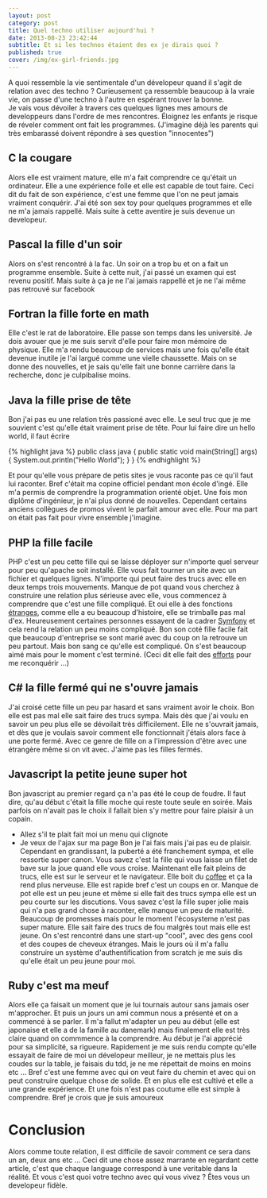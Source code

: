```yaml
---
layout: post
category: post
title: Quel techno utiliser aujourd'hui ?
date: 2013-08-23 23:42:44
subtitle: Et si les technos étaient des ex je dirais quoi ?
published: true
cover: /img/ex-girl-friends.jpg
---
```


A quoi ressemble la vie sentimentale d'un dévelopeur quand il s'agit de relation avec des techno ?
Curieusement ça ressemble beaucoup à la vraie vie, on passe d'une techno à l'autre en espérant trouver la bonne.  
Je vais vous dévoiler à travers ces quelques lignes mes amours de developpeurs dans l'ordre de mes rencontres.
Éloignez les enfants je risque de réveler comment ont fait les programmes. 
(J'imagine déjà les parents qui très embarassé doivent répondre à ses question "innocentes")

## C la cougare
Alors elle est vraiment mature, elle m'a fait comprendre ce qu'était un ordinateur. 
Elle a une expérience folle et elle est capable de tout faire. 
Ceci dit du fait de son expérience, c'est une femme que l'on ne peut jamais vraiment conquérir.
J'ai été son sex toy pour quelques programmes et elle ne m'a jamais rappellé. 
Mais suite à cette aventire je suis devenue un developeur. 

## Pascal la fille d'un soir
Alors on s'est rencontré à la fac. Un soir on a trop bu et on a fait un programme ensemble.
Suite à cette nuit, j'ai passé un examen qui est revenu positif.
Mais suite à ça je ne l'ai jamais rappellé et je ne l'ai même pas retrouvé sur facebook

## Fortran la fille forte en math
Elle c'est le rat de laboratoire. Elle passe son temps dans les université.
Je dois avouer que je me suis servit d'elle pour faire mon mémoire de physique. 
Elle m'a rendu beaucoup de services mais une fois qu'elle était devenue inutile je l'ai largué comme une vielle chaussette. 
Mais on se donne des nouvelles, et je sais qu'elle fait une bonne carrière dans la recherche, donc je culpibalise moins.

## Java la fille prise de tête
Bon j'ai pas eu une relation très passioné avec elle. Le seul truc que je me souvient c'est qu'elle était vraiment prise de tête.
Pour lui faire dire un hello world, il faut écrire 

{% highlight java %}
public class java {
  public static void main(String[] args) {
    System.out.println("Hello World");
  }
}
{% endhighlight %}

Et pour qu'elle vous prépare de petis sites je vous raconte pas ce qu'il faut lui raconter. 
Bref c'était ma copine officiel pendant mon école d'ingé.
Elle m'a permis de comprendre la programmation orienté objet. Une fois mon diplôme d'ingénieur, je n'ai plus donné de nouvelles.
Cependant certains anciens collègues de promos vivent le parfait amour avec elle. Pour ma part on était pas fait pour vivre ensemble j'imagine.

## PHP la fille facile
PHP c'est un peu cette fille qui se laisse déployer sur n'importe quel serveur pour peu qu'apache soit installé. 
Elle vous fait tourner un site avec un fichier et quelques lignes. 
N'importe qui peut faire des trucs avec elle en deux temps trois mouvements. 
Manque de pot quand vous cherchez à construire une relation plus sérieuse avec elle, vous commencez à comprendre que c'est une fille compliqué.
Et oui elle à des fonctions [étranges](http://www.phpsadness.com/), comme elle a eu beaucoup d'histoire, elle se trimballe pas mal d'ex.
Heureusement certaines personnes essayent de la cadrer [Symfony](http://symfony.com/) et cela rend la relation un peu moins compliqué. 
Bon son coté fille facile fait que beaucoup d'entreprise se sont marié avec du coup on la retrouve un peu partout. 
Mais bon sang ce qu'elle est compliqué. On s'est beaucoup aimé mais pour le moment c'est terminé. 
(Ceci dit elle fait des [efforts](http://php.net/archive/2013.php#id2013-08-22-1) pour me reconquérir ...) 

## C# la fille fermé qui ne s'ouvre jamais
J'ai croisé cette fille un peu par hasard et sans vraiment avoir le choix. 
Bon elle est pas mal elle sait faire des trucs sympa. 
Mais dès que j'ai voulu en savoir un peu plus elle se dévoilait très difficilement. 
Elle ne s'ouvrait jamais, et dès que je voulais savoir comment elle fonctionnait j'étais alors face à une porte fermé. 
Avec ce genre de fille on a l'impression d'être avec une étrangère même si on vit avec. 
J'aime pas les filles fermés.

## Javascript la petite jeune super hot
Bon javascript au premier regard ça n'a pas été le coup de foudre. 
Il faut dire, qu'au début c'était la fille moche qui reste toute seule en soirée. 
Mais parfois on n'avait pas le choix il fallait bien s'y mettre pour faire plaisir à un copain. 
- Allez s'il te plait fait moi un menu qui clignote 
- Je veux de l'ajax sur ma page
Bon je l'ai fais mais j'ai pas eu de plaisir. 
Cependant en grandissant, la puberté a été franchement sympa, et elle ressortie super canon. 
Vous savez c'est la fille qui vous laisse un filet de bave sur la joue quand elle vous croise. 
Maintenant elle fait pleins de trucs, elle est sur le serveur et le navigateur. 
Elle boit du [coffee](http://coffeescript.org/) et ça la rend plus nerveuse. Elle est rapide bref c'est un coups en or.
Manque de pot elle est un peu jeune et même si elle fait des trucs sympa elle est un peu courte sur les discutions.
Vous savez c'est la fille super jolie mais qui n'a pas grand chose à raconter, elle manque un peu de maturité. 
Beaucoup de promesses mais pour le moment l'écosysteme n'est pas super mature. 
Elle sait faire des trucs de fou malgrès tout mais elle est jeune.
On s'est rencontré dans une start-up "cool", avec des gens cool et des coupes de cheveux étranges. 
Mais le jours où il m'a fallu construire un système d'authentification from scratch je me suis dis qu'elle était un peu jeune pour moi.

## Ruby c'est ma meuf
Alors elle ça faisait un moment que je lui tournais autour sans jamais oser m'approcher. 
Et puis un jours un ami commun nous a présenté et on a commencé à se parler. 
Il m'a fallut m'adapter un peu au début (elle est japonaise et elle a de la famille au danemark)
mais finalement elle est très claire quand on commmence à la comprendre.
Au début je l'ai apprécié pour sa simplicité, sa rigueure.
Rapidement je me suis rendu compte qu'elle essayait de faire de moi un dévelopeur meilleur, je ne mettais plus les coudes sur la table, je faisais du tdd, je ne me répettait de moins en moins etc ...
Bref c'est une femme avec qui on veut faire du chemin et avec qui on peut construire quelque chose de solide.
Et en plus elle est cultivé et elle a une grande expérience. 
Et une fois n'est pas coutume elle est simple à comprendre. 
Bref je crois que je suis amoureux

# Conclusion
Alors comme toute relation, il est difficile de savoir comment ce sera dans un an, deux ans etc ...
Ceci dit une chose assez marrante en regardant cette article, c'est que chaque language correspond à une veritable dans la réalité. 
Et vous c'est quoi votre techno avec qui vous vivez ? Êtes vous un developeur fidèle. 